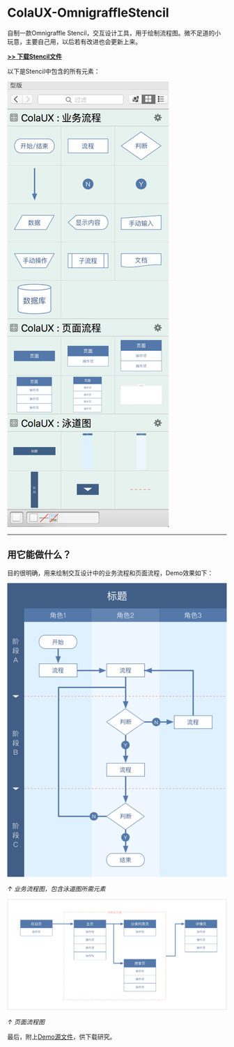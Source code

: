 # ColaUX-OmnigraffleStencil

自制一款Omnigraffle Stencil，交互设计工具，用于绘制流程图。微不足道的小玩意，主要自己用，以后若有改进也会更新上来。

[**>> 下载Stencil文件**](https://raw.githubusercontent.com/greenzorro/ColaUX-OmnigraffleStencil/master/downloads/ColaUX.gstencil)

以下是Stencil中包含的所有元素：

![](https://raw.githubusercontent.com/greenzorro/ColaUX-OmnigraffleStencil/master/preview/1.png)

---

## 用它能做什么？

目的很明确，用来绘制交互设计中的业务流程和页面流程，Demo效果如下：

![](https://raw.githubusercontent.com/greenzorro/ColaUX-OmnigraffleStencil/master/preview/2.png)

*↑ 业务流程图，包含泳道图所需元素*

![](https://raw.githubusercontent.com/greenzorro/ColaUX-OmnigraffleStencil/master/preview/3.png)

*↑ 页面流程图*

最后，附上[Demo源文件](https://raw.githubusercontent.com/greenzorro/ColaUX-OmnigraffleStencil/master/downloads/stencil%20demo.graffle)，供下载研究。
